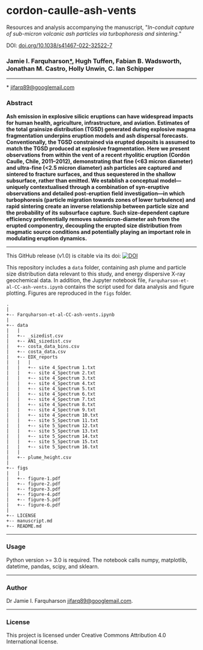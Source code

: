 # cordon-caulle-ash-vents
Resources and analysis accompanying the manuscript, "*In-conduit capture of sub-micron volcanic ash particles via turbophoresis and sintering.*" 

DOI: [doi.org/10.1038/s41467-022-32522-7](10.1038/s41467-022-32522-7)

### Jamie I. Farquharson[*](#linkhandle), Hugh Tuffen, Fabian B. Wadsworth, Jonathan M. Castro, Holly Unwin, C. Ian Schipper 
***
<a id="linkhandle"></a>* [jifarq89@googlemail.com](mailto:jifarq89@googlemail.com)

### Abstract
**Ash emission in explosive silicic eruptions can have widespread impacts for human health, agriculture, infrastructure, and aviation. Estimates of the total grainsize distribution (TGSD) generated during explosive magma fragmentation underpins eruption models and ash dispersal forecasts. Conventionally, the TGSD constrained via erupted deposits is assumed to match the TGSD produced at explosive fragmentation. Here we present observations from within the vent of a recent rhyolitic eruption (Cordón Caulle, Chile, 2011–2012), demonstrating that fine (<63 micron diameter) and ultra-fine (<2.5 micron diameter) ash particles are captured and sintered to fracture surfaces, and thus sequestered in the shallow subsurface, rather than emitted. We establish a conceptual model—uniquely contextualised through a combination of syn-eruptive observations and detailed post-eruption field investigation—in which turbophoresis (particle migration towards zones of lower turbulence) and rapid sintering create an inverse relationship between particle size and the probability of its subsurface capture. Such size-dependent capture efficiency preferentially removes submicron-diameter ash from the erupted componentry, decoupling the erupted size distribution from magmatic source conditions and potentially playing an important role in modulating eruption dynamics.**
***

This GitHub release (v1.0) is citable via its doi: <a href="https://zenodo.org/badge/latestdoi/401669554"><img src="https://zenodo.org/badge/401669554.svg" alt="DOI"></a>

This repository includes a ```data``` folder, containing ash plume and particle size distribution data relevant to this study, and energy dispersive X-ray geochemical data. In addition, the Jupyter notebook file, ```Farquharson-et-al-CC-ash-vents.ipynb``` contains the script used for data analysis and figure plotting. Figures are reproduced in the ```figs``` folder.
```
.
|
+-- Farquharson-et-al-CC-ash-vents.ipynb
|
+-- data
|   |
|   +-- _sizedist.csv
|   +-- AN1_sizedist.csv
|   +-- costa_data_bins.csv
|   +-- costa_data.csv
|   +-- EDX_reports
|   |   |
|   |   +-- site 4_Spectrum 1.txt
|   |   +-- site 4_Spectrum 2.txt
|   |   +-- site 4_Spectrum 3.txt
|   |   +-- site 4_Spectrum 4.txt
|   |   +-- site 4_Spectrum 5.txt
|   |   +-- site 4_Spectrum 6.txt
|   |   +-- site 4_Spectrum 7.txt
|   |   +-- site 4_Spectrum 8.txt
|   |   +-- site 4_Spectrum 9.txt
|   |   +-- site 4_Spectrum 10.txt
|   |   +-- site 5_Spectrum 11.txt
|   |   +-- site 5_Spectrum 12.txt
|   |   +-- site 5_Spectrum 13.txt
|   |   +-- site 5_Spectrum 14.txt
|   |   +-- site 5_Spectrum 15.txt
|   |   +-- site 5_Spectrum 16.txt
|   |
|   +-- plume_height.csv
|
+-- figs
|   |
|   +-- figure-1.pdf
|   +-- figure-2.pdf
|   +-- figure-3.pdf
|   +-- figure-4.pdf
|   +-- figure-5.pdf
|   +-- figure-6.pdf    
|    
+-- LICENSE
+-- manuscript.md
+-- README.md
```

***
### Usage
Python version >= 3.0 is required. The notebook calls numpy, matplotlib, datetime, pandas, scipy, and sklearn.
***
### Author
Dr Jamie I. Farquharson [jifarq89@googlemail.com](mailto:jifarq89@googlemail.com). 
***
### License
This project is licensed under Creative Commons Attribution 4.0 International license.

